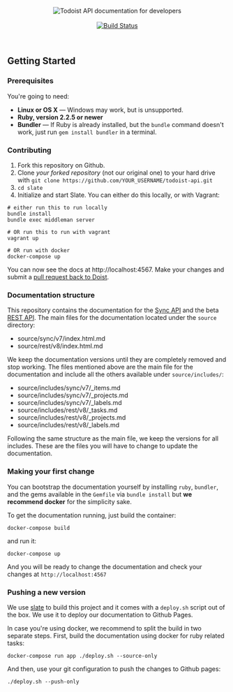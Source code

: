 <p align="center">
  <img src="https://developer.todoist.com/images/td_logo.svg" alt="Todoist API documentation for developers">
  <br><br>
  <a href="https://travis-ci.org/Doist/todoist-api"><img src="https://travis-ci.org/Doist/todoist-api.svg?branch=master" alt="Build Status"></a>
</p>

<br>

Getting Started
---------------

### Prerequisites

You're going to need:

 - **Linux or OS X** — Windows may work, but is unsupported.
 - **Ruby, version 2.2.5 or newer**
 - **Bundler** — If Ruby is already installed, but the `bundle`
   command doesn't work, just run `gem install bundler` in a terminal.

### Contributing

1. Fork this repository on Github.
2. Clone *your forked repository* (not our original one) to your hard
   drive with `git clone
   https://github.com/YOUR_USERNAME/todoist-api.git`
3. `cd slate`
4. Initialize and start Slate. You can either do this locally, or with
   Vagrant:

```shell
# either run this to run locally
bundle install
bundle exec middleman server

# OR run this to run with vagrant
vagrant up

# OR run with docker
docker-compose up
```

You can now see the docs at http://localhost:4567.
Make your changes and submit a [pull request back to Doist](https://github.com/Doist/todoist-api/pulls).

### Documentation structure

This repository contains the documentation for the [Sync
API](https://developer.todoist.com/sync) and the beta [REST
API](https://developer.todoist.com/rest). The main files for the
documentation located under the `source` directory:

+ source/sync/v7/index.html.md
+ source/rest/v8/index.html.md

We keep the documentation versions until they are completely removed
and stop working. The files mentioned above are the main file for the
documentation and include all the others available under
`source/includes/`:

+ source/includes/sync/v7/_items.md
+ source/includes/sync/v7/_projects.md
+ source/includes/sync/v7/_labels.md
+ source/includes/rest/v8/_tasks.md
+ source/includes/rest/v8/_projects.md
+ source/includes/rest/v8/_labels.md

Following the same structure as the main file, we keep the versions
for all includes. These are the files you will have to change to
update the documentation.

### Making your first change

You can bootstrap the documentation yourself by installing `ruby`,
`bundler`, and the gems available in the `Gemfile` via `bundle
install` but **we recommend docker** for the simplicity sake.

To get the documentation running, just build the container:

```
docker-compose build
```

and run it:

```
docker-compose up
```

And you will be ready to change the documentation and check your changes at `http://localhost:4567`

### Pushing a new version

We use [slate](http://github.com/lord/slate) to build this project and it comes
with a `deploy.sh` script out of the box. We use it to deploy our documentation
to Github Pages.

In case you're using docker, we recommend to split the build in two
separate steps. First, build the documentation using docker for ruby
related tasks:

    docker-compose run app ./deploy.sh --source-only

And then, use your git configuration to push the changes to Github pages:

    ./deploy.sh --push-only
